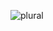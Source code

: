 ![plural](https://user-images.githubusercontent.com/34385544/49785031-fb58cd00-fcd3-11e8-9b65-a531b306ab1f.png)
